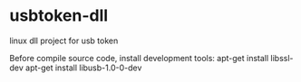# usbtoken-dll
linux dll project for usb token 

Before compile source code, install development tools: 
       apt-get install libssl-dev 
       apt-get install libusb-1.0-0-dev
